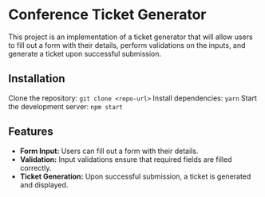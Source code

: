 # Conference Ticket Generator

This project is an implementation of a ticket generator that will allow users to fill out a form with their details, perform validations on the inputs, and generate a ticket upon successful submission.

## Installation
Clone the repository: ```git clone <repo-url>```
Install dependencies: ```yarn```
Start the development server: ```npm start```

## Features

- **Form Input:** Users can fill out a form with their details.
- **Validation:** Input validations ensure that required fields are filled correctly.
- **Ticket Generation:** Upon successful submission, a ticket is generated and displayed.
